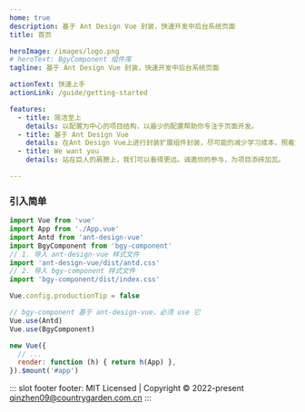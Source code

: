 ```yaml
---
home: true
description: 基于 Ant Design Vue 封装，快速开发中后台系统页面
title: 首页

heroImage: /images/logo.png
# heroText: BgyComponent 组件库
tagline: 基于 Ant Design Vue 封装，快速开发中后台系统页面

actionText: 快速上手
actionLink: /guide/getting-started

features:
  - title: 简洁至上
    details: 以配置为中心的项目结构，以最少的配置帮助你专注于页面开发。
  - title: 基于 Ant Design Vue
    details: 在Ant Design Vue上进行封装扩展组件封装，尽可能的减少学习成本，照着文档示例即可轻松上手开发。
  - title: We want you
    details: 站在巨人的肩膀上，我们可以看得更远。诚邀你的参与，为项目添砖加瓦。

---
```


### 引入简单
```js
import Vue from 'vue'
import App from './App.vue'
import Antd from 'ant-design-vue'
import BgyComponent from 'bgy-component'
// 1. 导入 ant-design-vue 样式文件
import 'ant-design-vue/dist/antd.css'
// 2. 导入 bgy-component 样式文件
import 'bgy-component/dist/index.css'

Vue.config.productionTip = false

// bgy-component 基于 ant-design-vue，必须 use 它
Vue.use(Antd)
Vue.use(BgyComponent)

new Vue({
  // ...
  render: function (h) { return h(App) },
}).$mount('#app')

```

::: slot footer
footer: MIT Licensed | Copyright © 2022-present qinzhen09@countrygarden.com.cn
:::